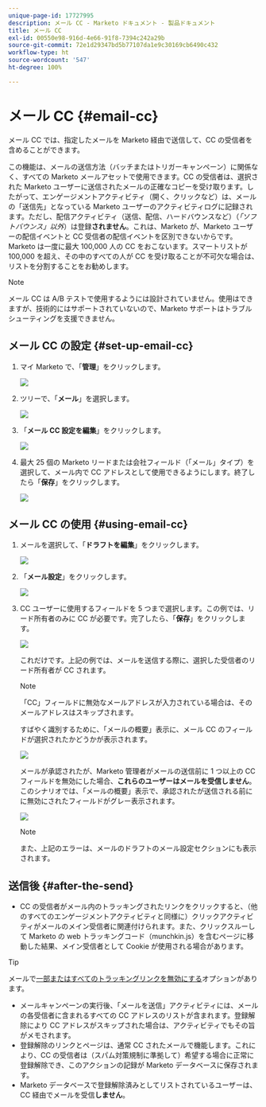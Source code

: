 ```yaml
---
unique-page-id: 17727995
description: メール CC - Marketo ドキュメント - 製品ドキュメント
title: メール CC
exl-id: 00550e98-916d-4e66-91f8-7394c242a29b
source-git-commit: 72e1d29347bd5b77107da1e9c30169cb6490c432
workflow-type: ht
source-wordcount: '547'
ht-degree: 100%

---
```


# メール CC {#email-cc}

メール CC では、指定したメールを Marketo 経由で送信して、CC の受信者を含めることができます。

この機能は、メールの送信方法（バッチまたはトリガーキャンペーン）に関係なく、すべての Marketo メールアセットで使用できます。CC の受信者は、選択された Marketo ユーザーに送信されたメールの正確なコピーを受け取ります。したがって、エンゲージメントアクティビティ（開く、クリックなど）は、メールの「送信先」となっている Marketo ユーザーのアクティビティログに記録されます。ただし、配信アクティビティ（送信、配信、ハードバウンスなど）（_「ソフトバウンス」以外_）は登録&#x200B;**されません**。これは、Marketo が、Marketo ユーザーの配信イベントと CC 受信者の配信イベントを区別できないからです。Marketo は一度に最大 100,000 人の CC をおこないます。スマートリストが 100,000 を超え、その中のすべての人が CC を受け取ることが不可欠な場合は、リストを分割することをお勧めします。

>[!NOTE]
>
>メール CC は A/B テストで使用するようには設計されていません。使用はできますが、技術的にはサポートされていないので、Marketo サポートはトラブルシューティングを支援できません。

## メール CC の設定 {#set-up-email-cc}

1. マイ Marketo で、「**管理**」をクリックします。

   ![](assets/one.png)

1. ツリーで、「**メール**」を選択します。

   ![](assets/two.png)

1. 「**メール CC 設定を編集**」をクリックします。

   ![](assets/three.png)

1. 最大 25 個の Marketo リードまたは会社フィールド（「メール」タイプ）を選択して、メール内で CC アドレスとして使用できるようにします。終了したら「**保存**」をクリックします。

   ![](assets/four.png)

## メール CC の使用 {#using-email-cc}

1. メールを選択して、「**ドラフトを編集**」をクリックします。

   ![](assets/five.png)

1. 「**メール設定**」をクリックします。

   ![](assets/six.png)

1. CC ユーザーに使用するフィールドを 5 つまで選択します。この例では、リード所有者のみに CC が必要です。完了したら、「**保存**」をクリックします。

   ![](assets/seven.png)

   これだけです。上記の例では、メールを送信する際に、選択した受信者のリード所有者が CC されます。

   >[!NOTE]
   >
   >「CC」フィールドに無効なメールアドレスが入力されている場合は、そのメールアドレスはスキップされます。

   すばやく識別するために、「メールの概要」表示に、メール CC のフィールドが選択されたかどうかが表示されます。

   ![](assets/eight.png)

   メールが承認されたが、Marketo 管理者がメールの送信前に 1 つ以上の CC フィールドを無効にした場合、**これらのユーザーはメールを受信しません**。このシナリオでは、「メールの概要」表示で、承認されたが送信される前にに無効にされたフィールドがグレー表示されます。

   ![](assets/removal.png)

   >[!NOTE]
   >
   >また、上記のエラーは、メールのドラフトのメール設定セクションにも表示されます。

## 送信後 {#after-the-send}

* CC の受信者がメール内のトラッキングされたリンクをクリックすると、（他のすべてのエンゲージメントアクティビティと同様に）クリックアクティビティがメールのメイン受信者に関連付けられます。また、クリックスルーして Marketo の web トラッキングコード（munchkin.js）を含むページに移動した結果、メイン受信者として Cookie が使用される場合があります。

>[!TIP]
>
>メールで[一部またはすべてのトラッキングリンクを無効にする](/help/marketo/product-docs/email-marketing/general/functions-in-the-editor/disable-tracking-for-an-email-link.md)オプションがあります。

* メールキャンペーンの実行後、「メールを送信」アクティビティには、メールの各受信者に含まれるすべての CC アドレスのリストが含まれます。登録解除により CC アドレスがスキップされた場合は、アクティビティでもその旨がメモされます。
* 登録解除のリンクとページは、通常 CC されたメールで機能します。これにより、CC の受信者は（スパム対策規制に準拠して）希望する場合に正常に登録解除でき、このアクションの記録が Marketo データベースに保存されます。
* Marketo データベースで登録解除済みとしてリストされているユーザーは、CC 経由でメールを受信&#x200B;**しません**。

